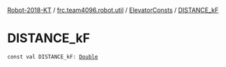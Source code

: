 [Robot-2018-KT](../../index.md) / [frc.team4096.robot.util](../index.md) / [ElevatorConsts](index.md) / [DISTANCE_kF](./-d-i-s-t-a-n-c-e_k-f.md)

# DISTANCE_kF

`const val DISTANCE_kF: `[`Double`](https://kotlinlang.org/api/latest/jvm/stdlib/kotlin/-double/index.html)